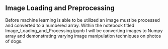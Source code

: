 ## Image Loading and Preprocessing

Before machine learning is able to be utilized an image must be processed and converted to a numbered array.
Within the notebook titled Image_Loading_and_Processing.ipynb I will be converting images to Numpy array and demonstrating varying image manipulation techniques on photos of dogs.
